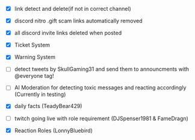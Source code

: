 * [x] link detect and delete(if not in correct channel)
* [x] discord nitro .gift scam links automatically removed
* [x] all discord invite links deleted when posted
* [x] Ticket System
* [x] Warning System
* [ ] detect tweets by SkullGaming31 and send them to announcments with @everyone tag!
* [ ] AI Moderation for detecting toxic messages and reacting accordingly (Currently in testing)

* [x] daily facts (TeadyBear429)
* [ ] twitch going live with role requirement (DJSpenser1981 & FameDragn)
* [x] Reaction Roles (LonnyBluebird)


<!-- Thanks to djspenser1981 & FameDragn on discord for the idea!
Not that I do much in Discord but I'm in a bunch of servers and one feature I like is one that posts in a #self-promo type channel when Twitch sub or maybe specific Discord role goes live, kind of gives a subscriber/member a nice benefit and not have to go and posts it themselves 
-->